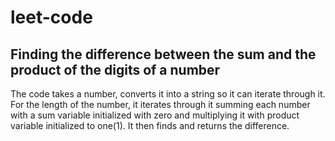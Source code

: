 # leet-code

## Finding the difference between the sum and the product of the digits of a number

The code takes a number, converts it into a string so it can iterate through it.
For the length of the number, it iterates through it summing each number with a sum variable initialized with zero and multiplying it with product variable initialized to one(1).
It then finds and returns the difference.